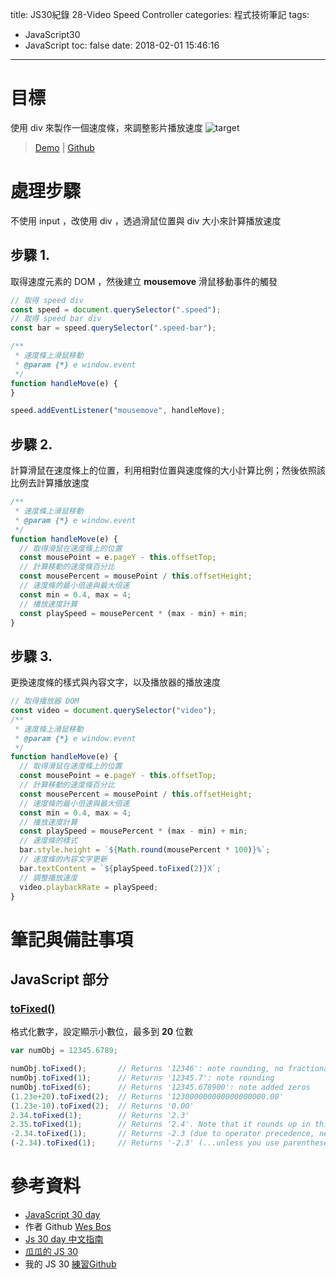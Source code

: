 title: JS30紀錄 28-Video Speed Controller
categories: 程式技術筆記
tags:
  - JavaScript30
  - JavaScript
toc: false
date: 2018-02-01 15:46:16
---

# 目標

使用 div 來製作一個速度條，來調整影片播放速度
![target](https://lh3.googleusercontent.com/_m_1-XRbuqU-3yNuFU4CK2Y7_KmhPmcwLdE-k3VWUhULvYk9mkCNjf7ULZBANsCWn6Da4Mj8Ija3Y6N4sVTEgK6WFHd-9t2KC-1md8KW1lvMad6O6DiWl11xtUykOc24wAvxkztD8oTHrmPILByEKW8_rGGR3geARJ-MSTgQUtJTiZDrqiUQv3WzhChVS2bYGqirLcsTNzwtAQ2e_1JeNLdgsv822j2Q_dbQFn6nDfCPCy04awTpfYlBh9ISEJlyEy1iENAJ1icWlsbJt--2zSPg9Bh6cca8tcrUwOdUFqhtn66ft-B4FL9R8xq2aHKnsuN1g84IkVF1k2v147Bza_YVzBbGtY_F67AXWgsFA6EsjQvJ3WybgiV-lL0vZLRI2q1tRQdIonu-lu3VtCPMFw5GzzImtsaxIfrTTV2NJrx4SjvI9kawlXiXjTEeHnQDNqcMjNXg3jAEaP9m26QeZI_AUnca_N1pX5VoZxf7hdp60dRk4wtWkGADkG9QQQfqiT-GiWOZ7OcFm7XKWwgIKc5a41kZMY9udR_D1NjlgkIrq-iuTALujl9YsXkhBg7SRBDDIFjqjMJkIFKCHDGR_2mXZNdwkSAXkC291p9DVteeZWej9OS4qwLHYxsasOAo5O5vUElnUYogv17P4p6-LI8a1RHJx68K=w812-h421-no)
<!-- more -->
> [Demo](https://shunnien.github.io/JavaScript30day/day_28/) | [Github](https://github.com/shunnien/JavaScript30day)

# 處理步驟

不使用 input ，改使用 div ，透過滑鼠位置與 div 大小來計算播放速度

## 步驟 1.

取得速度元素的 DOM ，然後建立 **mousemove** 滑鼠移動事件的觸發

``` js
// 取得 speed div
const speed = document.querySelector(".speed");
// 取得 speed bar div
const bar = speed.querySelector(".speed-bar");

/**
 * 速度條上滑鼠移動
 * @param {*} e window.event
 */
function handleMove(e) {
}

speed.addEventListener("mousemove", handleMove);
```

## 步驟 2.

計算滑鼠在速度條上的位置，利用相對位置與速度條的大小計算比例；然後依照該比例去計算播放速度

``` js
/**
 * 速度條上滑鼠移動
 * @param {*} e window.event
 */
function handleMove(e) {
  // 取得滑鼠在速度條上的位置
  const mousePoint = e.pageY - this.offsetTop;
  // 計算移動的速度條百分比
  const mousePercent = mousePoint / this.offsetHeight;
  // 速度條的最小倍速與最大倍速
  const min = 0.4, max = 4;
  // 播放速度計算
  const playSpeed = mousePercent * (max - min) + min;
}

```

## 步驟 3.

更換速度條的樣式與內容文字，以及播放器的播放速度

``` js
// 取得播放器 DOM
const video = document.querySelector("video");
/**
 * 速度條上滑鼠移動
 * @param {*} e window.event
 */
function handleMove(e) {
  // 取得滑鼠在速度條上的位置
  const mousePoint = e.pageY - this.offsetTop;
  // 計算移動的速度條百分比
  const mousePercent = mousePoint / this.offsetHeight;
  // 速度條的最小倍速與最大倍速
  const min = 0.4, max = 4;
  // 播放速度計算
  const playSpeed = mousePercent * (max - min) + min;
  // 速度條的樣式
  bar.style.height = `${Math.round(mousePercent * 100)}%`;
  // 速度條的內容文字更新
  bar.textContent = `${playSpeed.toFixed(2)}X`;
  // 調整播放速度
  video.playbackRate = playSpeed;
}
```

# 筆記與備註事項

## JavaScript 部分

### [toFixed()][1]

格式化數字，設定顯示小數位，最多到 **20** 位數

``` js
var numObj = 12345.6789;

numObj.toFixed();       // Returns '12346': note rounding, no fractional part
numObj.toFixed(1);      // Returns '12345.7': note rounding
numObj.toFixed(6);      // Returns '12345.678900': note added zeros
(1.23e+20).toFixed(2);  // Returns '123000000000000000000.00'
(1.23e-10).toFixed(2);  // Returns '0.00'
2.34.toFixed(1);        // Returns '2.3'
2.35.toFixed(1);        // Returns '2.4'. Note that it rounds up in this case.
-2.34.toFixed(1);       // Returns -2.3 (due to operator precedence, negative number literals don't return a string...)
(-2.34).toFixed(1);     // Returns '-2.3' (...unless you use parentheses)
```

# 參考資料
- [JavaScript 30 day](https://javascript30.com/)
- 作者 Github [Wes Bos](https://github.com/wesbos)
- [Js 30 day 中文指南](https://github.com/soyaine/JavaScript30)
- [瓜瓜的 JS 30](https://github.com/guahsu/JavaScript30)
- 我的 JS 30 [練習Github](https://github.com/shunnien/JavaScript30day)

[1]: https://developer.mozilla.org/en-US/docs/Web/JavaScript/Reference/Global_Objects/Number/toFixed